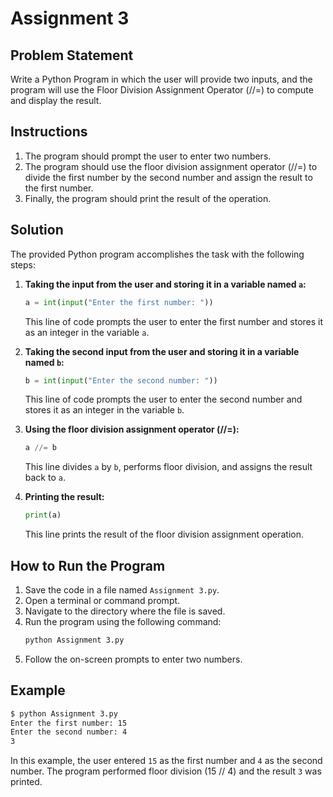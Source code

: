 # Assignment 3

## Problem Statement

Write a Python Program in which the user will provide two inputs, and the program will use the Floor Division Assignment Operator (//=) to compute and display the result.

## Instructions

1. The program should prompt the user to enter two numbers.
2. The program should use the floor division assignment operator (//=) to divide the first number by the second number and assign the result to the first number.
3. Finally, the program should print the result of the operation.

## Solution

The provided Python program accomplishes the task with the following steps:

1. **Taking the input from the user and storing it in a variable named `a`:**
   ```python
   a = int(input("Enter the first number: "))
   ```
   This line of code prompts the user to enter the first number and stores it as an integer in the variable `a`.

2. **Taking the second input from the user and storing it in a variable named `b`:**
   ```python
   b = int(input("Enter the second number: "))
   ```
   This line of code prompts the user to enter the second number and stores it as an integer in the variable `b`.

3. **Using the floor division assignment operator (//=):**
   ```python
   a //= b
   ```
   This line divides `a` by `b`, performs floor division, and assigns the result back to `a`.

4. **Printing the result:**
   ```python
   print(a)
   ```
   This line prints the result of the floor division assignment operation.

## How to Run the Program

1. Save the code in a file named `Assignment 3.py`.
2. Open a terminal or command prompt.
3. Navigate to the directory where the file is saved.
4. Run the program using the following command:
   ```sh
   python Assignment 3.py
   ```
5. Follow the on-screen prompts to enter two numbers.

## Example

```sh
$ python Assignment 3.py
Enter the first number: 15
Enter the second number: 4
3
```

In this example, the user entered `15` as the first number and `4` as the second number. The program performed floor division (15 // 4) and the result `3` was printed.
